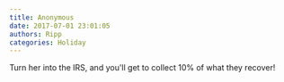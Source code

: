 ```yaml
---
title: Anonymous
date: 2017-07-01 23:01:05
authors: Ripp
categories: Holiday
---
```


 Turn her into the IRS, and you'll get to collect 10% of what they recover!